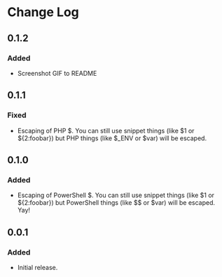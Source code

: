 # Change Log

## 0.1.2

### Added

- Screenshot GIF to README

## 0.1.1

### Fixed

- Escaping of PHP $. You can still use snippet things (like $1 or ${2:foobar}) but PHP things (like $_ENV or $var) will be escaped.

## 0.1.0

### Added

- Escaping of PowerShell $. You can still use snippet things (like $1 or ${2:foobar}) but PowerShell things (like $$ or $var) will be escaped. Yay!

## 0.0.1

### Added

- Initial release.
